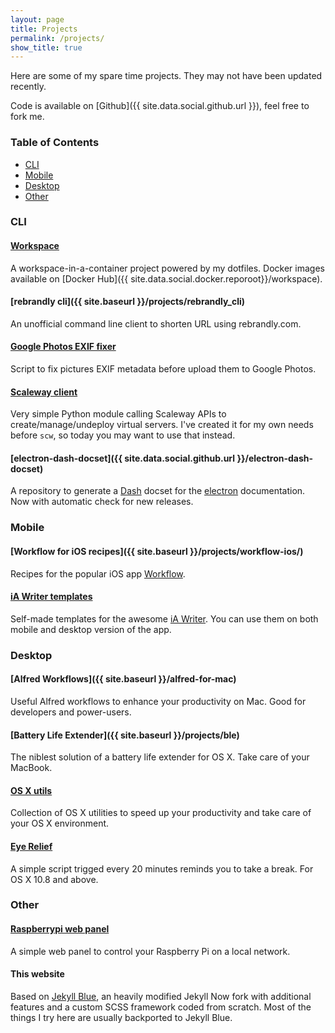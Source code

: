 ```yaml
---
layout: page
title: Projects
permalink: /projects/
show_title: true
---
```


Here are some of my spare time projects. They may not have been updated recently.

Code is available on [Github]({{ site.data.social.github.url }}), feel free to fork me.

### Table of Contents

- [CLI](#cli)
- [Mobile](#mobile)
- [Desktop](#desktop)
- [Other](#other)

### CLI

#### [Workspace]({{site.data.social.github.url}}/workspace)

A workspace-in-a-container project powered by my dotfiles. Docker images available on [Docker Hub]({{ site.data.social.docker.reporoot}}/workspace).

#### [rebrandly cli]({{ site.baseurl }}/projects/rebrandly_cli)

An unofficial command line client to shorten URL using rebrandly.com.

#### [Google Photos EXIF fixer]({{site.data.social.github.url}}/Google-Photos-EXIF-fixer)

Script to fix pictures EXIF metadata before upload them to Google Photos.

#### [Scaleway client]({{site.data.social.github.url}}/scaleway_api)

Very simple Python module calling Scaleway APIs to create/manage/undeploy virtual servers. I've created it for my own needs before `scw`, so today you may want to use that instead.

#### [electron-dash-docset]({{ site.data.social.github.url }}/electron-dash-docset)

A repository to generate a [Dash](https://kapeli.com/dash) docset for the [electron](http://electron.atom.io) documentation. Now with automatic check for new releases.

### Mobile

#### [Workflow for iOS recipes]({{ site.baseurl }}/projects/workflow-ios/)

Recipes for the popular iOS app [Workflow](https://workflow.is/download).

#### [iA Writer templates]({{site.data.social.github.url}}/My-iA-Writer-templates)

Self-made templates for the awesome [iA Writer](https://ia.net/writer). You can use them on both mobile and desktop version of the app.

### Desktop

#### [Alfred Workflows]({{ site.baseurl }}/alfred-for-mac)

Useful Alfred workflows to enhance your productivity on Mac. Good for developers and power-users.

#### [Battery Life Extender]({{ site.baseurl }}/projects/ble)

The niblest solution of a battery life extender for OS X. Take care of your MacBook.

#### [OS X utils]({{site.data.social.github.url}}/OSX_utils)

Collection of OS X utilities to speed up your productivity and take care of your OS X environment.

#### [Eye Relief]({{site.data.social.github.url}}/Eye_Relief)

A simple script trigged every 20 minutes reminds you to take a break. For OS X 10.8 and above.

### Other

#### [Raspberrypi web panel]({{site.data.social.github.url}}/raspberrypi-web-panel)

A simple web panel to control your Raspberry Pi on a local network.

#### This website

Based on [Jekyll Blue](http://github.com/pirafrank/jekyll-blue), an heavily modified Jekyll Now fork with additional features and a custom SCSS framework coded from scratch. Most of the things I try here are usually backported to Jekyll Blue.
